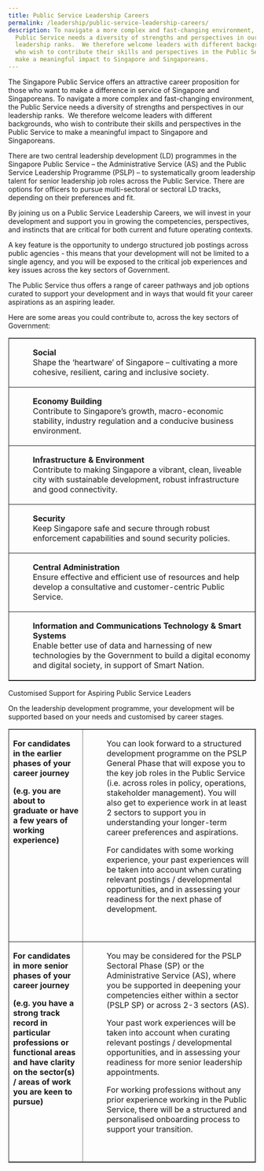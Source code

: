 ```yaml
---
title: Public Service Leadership Careers
permalink: /leadership/public-service-leadership-careers/
description: To navigate a more complex and fast-changing environment, the
  Public Service needs a diversity of strengths and perspectives in our
  leadership ranks.  We therefore welcome leaders with different backgrounds,
  who wish to contribute their skills and perspectives in the Public Service to
  make a meaningful impact to Singapore and Singaporeans.
---
```

The Singapore Public Service offers an attractive career proposition for those who want to make a difference in service of Singapore and Singaporeans. To navigate a more complex and fast-changing environment, the Public Service needs a diversity of strengths and perspectives in our leadership ranks.&nbsp; We therefore welcome leaders with different backgrounds, who wish to contribute their skills and perspectives in the Public Service to make a meaningful impact to Singapore and Singaporeans.  
  
There are two central leadership development (LD) programmes in the Singapore Public Service – the Administrative Service (AS) and the Public Service Leadership Programme (PSLP) – to systematically groom leadership talent for senior leadership job roles across the Public Service. There are options for officers to pursue multi-sectoral or sectoral LD tracks, depending on their preferences and fit.  
  
By joining us on a Public Service Leadership Careers, we will invest in your development and support you in growing the competencies, perspectives, and instincts that are critical for both current and future operating contexts.  
  
A key feature is the opportunity to undergo structured job postings across public agencies - this means that your development will not be limited to a single agency, and you will be exposed to the critical job experiences and key issues across the key sectors of Government.  
  
The Public Service thus offers a range of career pathways and job options curated to support your development and in ways that would fit your career aspirations as an aspiring leader.

Here are some areas you could contribute to, across the key sectors of Government:


<table cellpadding="10" cellspacing="0" border="1" align="center" width="100%"> <tbody> <tr> <td><p style="margin-left: 40px;"><strong>Social</strong><br>Shape the ‘heartware’ of Singapore – cultivating a more cohesive, resilient, caring and inclusive society.<br></p></td></tr> <tr> <td><p style="margin-left: 40px;"><strong>Economy Building</strong><br>Contribute to Singapore’s growth, macro-economic stability, industry regulation and a conducive business environment.<br></p></td></tr><tr> <td><p style="margin-left: 40px;"><strong>Infrastructure &amp; Environment</strong><br>Contribute to making Singapore a vibrant, clean, liveable city with sustainable development, robust infrastructure and good connectivity.<br></p></td> </tr><tr> <td><p style="margin-left: 40px;"><strong>Security</strong><br>Keep Singapore safe and secure through robust enforcement capabilities and sound security policies.<br></p></td>  </tr>  <tr> <td><p style="margin-left: 40px;"><strong>Central Administration</strong><br>Ensure effective and efficient use of resources and help develop a consultative and customer-centric Public Service.<br></p></td> </tr> <tr> <td><p style="margin-left: 40px;"><strong>Information and Communications Technology &amp; Smart Systems</strong><br>Enable better use of data and harnessing of new technologies by the Government to build a digital economy and digital society, in support of Smart Nation.<br></p></td>  </tr> </tbody> </table>

Customised Support for Aspiring Public Service Leaders

On the leadership development programme, your development will be supported based on your needs and customised by career stages.

<table cellpadding="10" cellspacing="0" border="1" width="100%"><tbody><tr><td valign="top" width="30%"><p style=""><strong>For candidates in the earlier phases of your career journey<br></strong></p><p style=""><strong>(e.g. you are about to graduate or have a few years of working experience)</strong></p></td><td valign="top" width="70%"><p style="margin-left: 40px;">You can look forward to a structured development programme on the PSLP General Phase that will expose you to the key job roles in the Public Service (i.e. across roles in policy, operations, stakeholder management). You will also get to experience work in at least 2 sectors to support you in understanding your longer-term career preferences and aspirations.</p><p style="margin-left: 40px;">For candidates with some working experience, your past experiences will be taken into account when curating relevant postings / developmental opportunities, and in assessing your readiness for the next phase of development.</p><p>&nbsp;</p></td></tr><tr><td valign="top" width="30%"><p><strong>For candidates in more senior phases of your career journey</strong></p><p><strong>(e.g. you have a strong track record in particular professions or functional areas and have clarity on the sector(s) / areas of work you are keen to pursue)</strong></p><p>&nbsp;</p></td><td valign="top" width="70%"><p style="margin-left: 40px;">You may be considered for the PSLP Sectoral Phase (SP) or the Administrative Service (AS), where you be supported in deepening your competencies either within a sector (PSLP SP) or across 2-3 sectors (AS).</p><p style="margin-left: 40px;">Your past work experiences will be taken into account when curating relevant postings / developmental opportunities, and in assessing your readiness for more senior leadership appointments.</p><p style="margin-left: 40px;">For working professions without any prior experience working in the Public Service, there will be a structured and personalised onboarding process to support your transition.</p><p>&nbsp;</p></td></tr></tbody></table>

